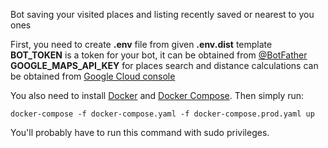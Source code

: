 Bot saving your visited places and listing recently saved or nearest to you ones

First, you need to create <b>.env</b> file from given <b>.env.dist</b> template <br/>
<b>BOT_TOKEN</b> is a token for your bot, it can be obtained from
[@BotFather](https://t.me/BotFather) <br/>
<b>GOOGLE_MAPS_API_KEY</b> for places search and distance calculations can be obtained from
[Google Cloud console](https://console.cloud.google.com)

You also need to install [Docker](https://docs.docker.com/get-docker/)
and [Docker Compose](https://docs.docker.com/compose/install/).
Then simply run:
```
docker-compose -f docker-compose.yaml -f docker-compose.prod.yaml up
```
You'll probably have to run this command with sudo privileges.
